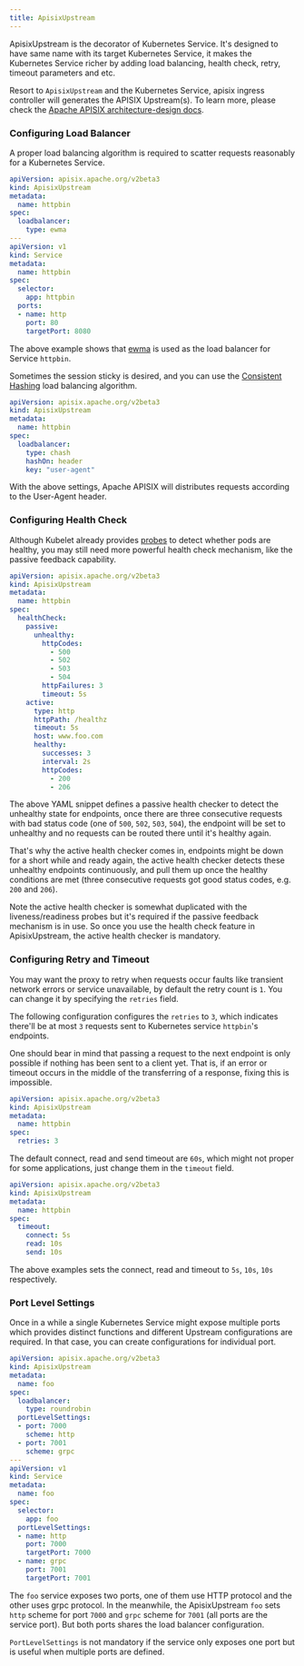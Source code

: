 ```yaml
---
title: ApisixUpstream
---
```


<!--
#
# Licensed to the Apache Software Foundation (ASF) under one or more
# contributor license agreements.  See the NOTICE file distributed with
# this work for additional information regarding copyright ownership.
# The ASF licenses this file to You under the Apache License, Version 2.0
# (the "License"); you may not use this file except in compliance with
# the License.  You may obtain a copy of the License at
#
#     http://www.apache.org/licenses/LICENSE-2.0
#
# Unless required by applicable law or agreed to in writing, software
# distributed under the License is distributed on an "AS IS" BASIS,
# WITHOUT WARRANTIES OR CONDITIONS OF ANY KIND, either express or implied.
# See the License for the specific language governing permissions and
# limitations under the License.
#
-->

ApisixUpstream is the decorator of Kubernetes Service. It's designed to have same name with its target Kubernetes Service, it makes the Kubernetes Service richer by adding
load balancing, health check, retry, timeout parameters and etc.

Resort to `ApisixUpstream` and the Kubernetes Service, apisix ingress controller will generates the APISIX Upstream(s).
To learn more, please check the [Apache APISIX architecture-design docs](https://github.com/apache/apisix/blob/master/docs/en/latest/terminology/upstream.md).

### Configuring Load Balancer

A proper load balancing algorithm is required to scatter requests reasonably for a Kubernetes Service.

```yaml
apiVersion: apisix.apache.org/v2beta3
kind: ApisixUpstream
metadata:
  name: httpbin
spec:
  loadbalancer:
    type: ewma
---
apiVersion: v1
kind: Service
metadata:
  name: httpbin
spec:
  selector:
    app: httpbin
  ports:
  - name: http
    port: 80
    targetPort: 8080
```

The above example shows that [ewma](https://linkerd.io/2016/03/16/beyond-round-robin-load-balancing-for-latency/) is used as the load balancer for Service `httpbin`.

Sometimes the session sticky is desired, and you can use the [Consistent Hashing](https://en.wikipedia.org/wiki/Consistent_hashing) load balancing algorithm.

```yaml
apiVersion: apisix.apache.org/v2beta3
kind: ApisixUpstream
metadata:
  name: httpbin
spec:
  loadbalancer:
    type: chash
    hashOn: header
    key: "user-agent"
```

With the above settings, Apache APISIX will distributes requests according to the User-Agent header.

### Configuring Health Check

Although Kubelet already provides [probes](https://kubernetes.io/docs/tasks/configure-pod-container/configure-liveness-readiness-startup-probes/#:~:text=The%20kubelet%20uses%20readiness%20probes,removed%20from%20Service%20load%20balancers.) to detect whether pods are healthy, you may still need more powerful health check mechanism,
like the passive feedback capability.

```yaml
apiVersion: apisix.apache.org/v2beta3
kind: ApisixUpstream
metadata:
  name: httpbin
spec:
  healthCheck:
    passive:
      unhealthy:
        httpCodes:
          - 500
          - 502
          - 503
          - 504
        httpFailures: 3
        timeout: 5s
    active:
      type: http
      httpPath: /healthz
      timeout: 5s
      host: www.foo.com
      healthy:
        successes: 3
        interval: 2s
        httpCodes:
          - 200
          - 206
```

The above YAML snippet defines a passive health checker to detect the unhealthy state for
endpoints, once there are three consecutive requests with bad status code (one of `500`, `502`, `503`, `504`), the endpoint
will be set to unhealthy and no requests can be routed there until it's healthy again.

That's why the active health checker comes in, endpoints might be down for a short while and ready again, the active health checker detects these unhealthy endpoints continuously, and pull them
up once the healthy conditions are met (three consecutive requests got good status codes, e.g. `200` and `206`).

Note the active health checker is somewhat duplicated with the liveness/readiness probes but it's required if the passive feedback mechanism is in use. So once you use the health check feature in ApisixUpstream,
the active health checker is mandatory.

### Configuring Retry and Timeout

You may want the proxy to retry when requests occur faults like transient network errors
or service unavailable, by default the retry count is `1`. You can change it by specifying the `retries` field.

The following configuration configures the `retries` to `3`, which indicates there'll be at most `3` requests sent to
Kubernetes service `httpbin`'s endpoints.

One should bear in mind that passing a request to the next endpoint is only possible
if nothing has been sent to a client yet. That is, if an error or timeout occurs in the middle
of the transferring of a response, fixing this is impossible.

```yaml
apiVersion: apisix.apache.org/v2beta3
kind: ApisixUpstream
metadata:
  name: httpbin
spec:
  retries: 3
```

The default connect, read and send timeout are `60s`, which might not proper for some applications,
just change them in the `timeout` field.

```yaml
apiVersion: apisix.apache.org/v2beta3
kind: ApisixUpstream
metadata:
  name: httpbin
spec:
  timeout:
    connect: 5s
    read: 10s
    send: 10s
```

The above examples sets the connect, read and timeout to `5s`, `10s`, `10s` respectively.

### Port Level Settings

Once in a while a single Kubernetes Service might expose multiple ports which provides distinct functions and different Upstream configurations are required.
In that case, you can create configurations for individual port.

```yaml
apiVersion: apisix.apache.org/v2beta3
kind: ApisixUpstream
metadata:
  name: foo
spec:
  loadbalancer:
    type: roundrobin
  portLevelSettings:
  - port: 7000
    scheme: http
  - port: 7001
    scheme: grpc
---
apiVersion: v1
kind: Service
metadata:
  name: foo
spec:
  selector:
    app: foo
  portLevelSettings:
  - name: http
    port: 7000
    targetPort: 7000
  - name: grpc
    port: 7001
    targetPort: 7001
```

The `foo` service exposes two ports, one of them use HTTP protocol and the other uses grpc protocol.
In the meanwhile, the ApisixUpstream `foo` sets `http` scheme for port `7000` and `grpc` scheme for `7001`
(all ports are the service port). But both ports shares the load balancer configuration.

`PortLevelSettings` is not mandatory if the service only exposes one port but is useful when multiple ports are defined.
